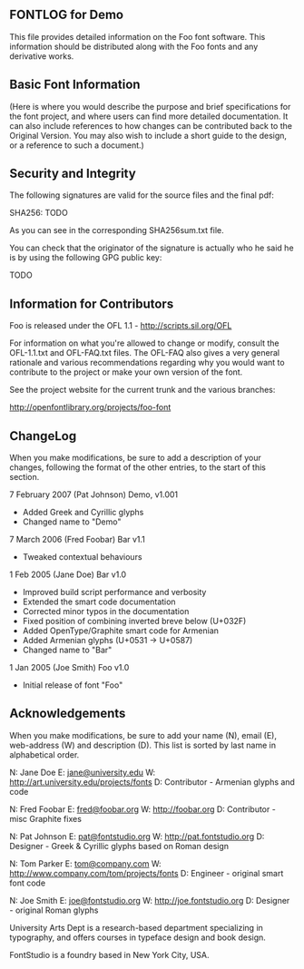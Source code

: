 FONTLOG for Demo
-------------------

This file provides detailed information on the Foo font software.
This information should be distributed along with the Foo fonts
and any derivative works.


Basic Font Information
--------------------------

(Here is where you would describe the purpose and brief specifications for the
font project, and where users can find more detailed documentation. It can also
include references to how changes can be contributed back to the Original
Version. You may also wish to include a short guide to the design, or a
reference to such a document.) 

Security and Integrity
-------------------------

The following signatures are valid for the source files and the final pdf:

SHA256: TODO

As you can see in the corresponding SHA256sum.txt file.

You can check that the originator of the signature is actually who he said he
is by using the following GPG public key:

TODO


Information for Contributors
------------------------------

Foo is released under the OFL 1.1 - http://scripts.sil.org/OFL

For information on what you're allowed to change or modify, consult the
OFL-1.1.txt and OFL-FAQ.txt files. The OFL-FAQ also gives a very general
rationale and various recommendations regarding why you would want to
contribute to the project or make your own version of the font.

See the project website for the current trunk and the various branches:

http://openfontlibrary.org/projects/foo-font


ChangeLog
----------

When you make modifications, be sure to add a description of your changes,
following the format of the other entries, to the start of this section.

7 February 2007 (Pat Johnson) Demo, v1.001
- Added Greek and Cyrillic glyphs
- Changed name to "Demo"

7 March 2006 (Fred Foobar) Bar v1.1
- Tweaked contextual behaviours

1 Feb 2005 (Jane Doe) Bar v1.0
- Improved build script performance and verbosity
- Extended the smart code documentation
- Corrected minor typos in the documentation
- Fixed position of combining inverted breve below (U+032F)
- Added OpenType/Graphite smart code for Armenian
- Added Armenian glyphs (U+0531 -> U+0587) 
- Changed name to "Bar"

1 Jan 2005 (Joe Smith) Foo v1.0
- Initial release of font "Foo"


Acknowledgements
-------------------------

When you make modifications, be sure to add your name (N), email (E),
web-address (W) and description (D). This list is sorted by last name in
alphabetical order.

N: Jane Doe
E: jane@university.edu
W: http://art.university.edu/projects/fonts
D: Contributor - Armenian glyphs and code

N: Fred Foobar
E: fred@foobar.org
W: http://foobar.org
D: Contributor - misc Graphite fixes

N: Pat Johnson
E: pat@fontstudio.org
W: http://pat.fontstudio.org
D: Designer - Greek & Cyrillic glyphs based on Roman design

N: Tom Parker
E: tom@company.com
W: http://www.company.com/tom/projects/fonts
D: Engineer - original smart font code

N: Joe Smith
E: joe@fontstudio.org
W: http://joe.fontstudio.org
D: Designer - original Roman glyphs

University Arts Dept is a research-based department specializing in 
typography, and offers courses in typeface design and book design.

FontStudio is a foundry based in New York City, USA.